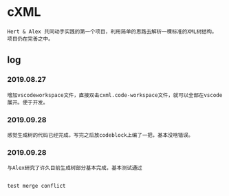 # cXML

	Hert & Alex 共同动手实践的第一个项目，利用简单的思路去解析一棵标准的XML树结构。
	项目仍在完善之中。


## log  

### 2019.08.27  

    增加vscodeworkspace文件，直接双击cxml.code-workspace文件，就可以全部在vscode展开。便于开发。

### 2019.09.28

    感觉生成树的代码已经完成，写完之后放codeblock上编了一把，基本没啥错误。

### 2019.09.28  

    与Alex研究了许久目前生成树部分基本完成，基本测试通过
	
	
	test merge conflict